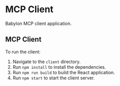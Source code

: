 # MCP Client

Babylon MCP client application.

## MCP Client
  To run the client:

   1. Navigate to the `client` directory.
   2. Run `npm install` to install the dependencies.
   3. Run `npm run build` to build the React application.
   4. Run `npm start` to start the client server.
